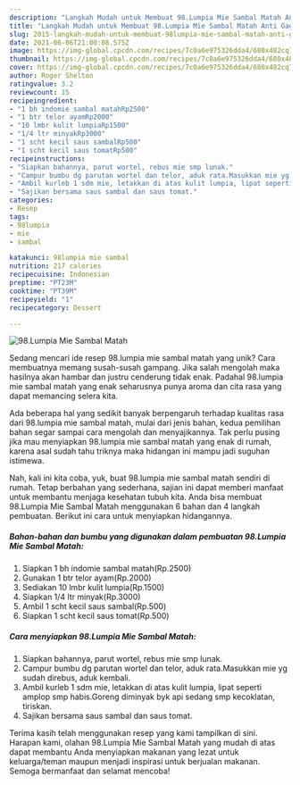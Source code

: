 ```yaml
---
description: "Langkah Mudah untuk Membuat 98.Lumpia Mie Sambal Matah Anti Gagal"
title: "Langkah Mudah untuk Membuat 98.Lumpia Mie Sambal Matah Anti Gagal"
slug: 2015-langkah-mudah-untuk-membuat-98lumpia-mie-sambal-matah-anti-gagal
date: 2021-06-06T21:00:08.575Z
image: https://img-global.cpcdn.com/recipes/7c0a6e975326dda4/680x482cq70/98lumpia-mie-sambal-matah-foto-resep-utama.jpg
thumbnail: https://img-global.cpcdn.com/recipes/7c0a6e975326dda4/680x482cq70/98lumpia-mie-sambal-matah-foto-resep-utama.jpg
cover: https://img-global.cpcdn.com/recipes/7c0a6e975326dda4/680x482cq70/98lumpia-mie-sambal-matah-foto-resep-utama.jpg
author: Roger Shelton
ratingvalue: 3.2
reviewcount: 15
recipeingredient:
- "1 bh indomie sambal matahRp2500"
- "1 btr telor ayamRp2000"
- "10 lmbr kulit lumpiaRp1500"
- "1/4 ltr minyakRp3000"
- "1 scht kecil saus sambalRp500"
- "1 scht kecil saus tomatRp500"
recipeinstructions:
- "Siapkan bahannya, parut wortel, rebus mie smp lunak."
- "Campur bumbu dg parutan wortel dan telor, aduk rata.Masukkan mie yg sudah direbus, aduk kembali."
- "Ambil kurleb 1 sdm mie, letakkan di atas kulit lumpia, lipat seperti amplop smp habis.Goreng diminyak byk api sedang smp kecoklatan, tiriskan."
- "Sajikan bersama saus sambal dan saus tomat."
categories:
- Resep
tags:
- 98lumpia
- mie
- sambal

katakunci: 98lumpia mie sambal 
nutrition: 217 calories
recipecuisine: Indonesian
preptime: "PT23M"
cooktime: "PT39M"
recipeyield: "1"
recipecategory: Dessert

---
```



![98.Lumpia Mie Sambal Matah](https://img-global.cpcdn.com/recipes/7c0a6e975326dda4/680x482cq70/98lumpia-mie-sambal-matah-foto-resep-utama.jpg)

Sedang mencari ide resep 98.lumpia mie sambal matah yang unik? Cara membuatnya memang susah-susah gampang. Jika salah mengolah maka hasilnya akan hambar dan justru cenderung tidak enak. Padahal 98.lumpia mie sambal matah yang enak seharusnya punya aroma dan cita rasa yang dapat memancing selera kita.



Ada beberapa hal yang sedikit banyak berpengaruh terhadap kualitas rasa dari 98.lumpia mie sambal matah, mulai dari jenis bahan, kedua pemilihan bahan segar sampai cara mengolah dan menyajikannya. Tak perlu pusing jika mau menyiapkan 98.lumpia mie sambal matah yang enak di rumah, karena asal sudah tahu triknya maka hidangan ini mampu jadi suguhan istimewa.


Nah, kali ini kita coba, yuk, buat 98.lumpia mie sambal matah sendiri di rumah. Tetap berbahan yang sederhana, sajian ini dapat memberi manfaat untuk membantu menjaga kesehatan tubuh kita. Anda bisa membuat 98.Lumpia Mie Sambal Matah menggunakan 6 bahan dan 4 langkah pembuatan. Berikut ini cara untuk menyiapkan hidangannya.

<!--inarticleads1-->

##### Bahan-bahan dan bumbu yang digunakan dalam pembuatan 98.Lumpia Mie Sambal Matah:

1. Siapkan 1 bh indomie sambal matah(Rp.2500)
1. Gunakan 1 btr telor ayam(Rp.2000)
1. Sediakan 10 lmbr kulit lumpia(Rp.1500)
1. Siapkan 1/4 ltr minyak(Rp.3000)
1. Ambil 1 scht kecil saus sambal(Rp.500)
1. Siapkan 1 scht kecil saus tomat(Rp.500)




<!--inarticleads2-->

##### Cara menyiapkan 98.Lumpia Mie Sambal Matah:

1. Siapkan bahannya, parut wortel, rebus mie smp lunak.
1. Campur bumbu dg parutan wortel dan telor, aduk rata.Masukkan mie yg sudah direbus, aduk kembali.
1. Ambil kurleb 1 sdm mie, letakkan di atas kulit lumpia, lipat seperti amplop smp habis.Goreng diminyak byk api sedang smp kecoklatan, tiriskan.
1. Sajikan bersama saus sambal dan saus tomat.




Terima kasih telah menggunakan resep yang kami tampilkan di sini. Harapan kami, olahan 98.Lumpia Mie Sambal Matah yang mudah di atas dapat membantu Anda menyiapkan makanan yang lezat untuk keluarga/teman maupun menjadi inspirasi untuk berjualan makanan. Semoga bermanfaat dan selamat mencoba!
